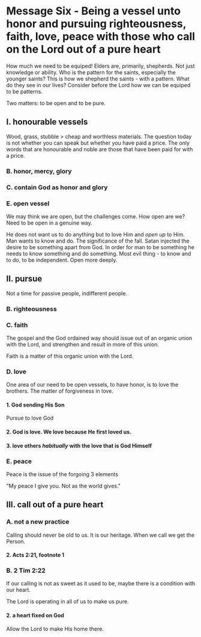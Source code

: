 # Message Six - Being a vessel unto honor and pursuing righteousness, faith, love, peace with those who call on the Lord out of a pure heart
How much we need to be equiped! Elders are, primarily, shepherds. Not just knowledge or ability. Who is the pattern for the saints,
especially the younger saints? This is how we shepherd the saints - with a pattern. What do they see in our lives? Consider before
the Lord how we can be equiped to be patterns.

Two matters: to be open and to be pure.

## I. honourable vessels
Wood, grass, stubble > cheap and worthless materials. The question today is not whether you can speak but whether you have paid a
price. The only words that are honourable and noble are those that have been paid for with a price.

### B. honor, mercy, glory

### C. contain God as honor and glory

### E. open vessel
We may think we are open, but the challenges come. How open are we? Need to be open in a genuine way.

He does not want us to do anything but to love Him and *open up* to Him. Man wants to know and do. The significance of the fall.
Satan injected the desire to be something apart from God. In order for man to be something he needs to know something and do
something. Most evil thing - to know and to do, to be independent. Open more deeply.

## II. pursue
Not a time for passive people, indifferent people.

### B. righteousness

### C. faith
The gospel and the God ordained way should issue out of an organic union with the Lord, and strengthen and result in more of this
union.

Faith is a matter of this organic union with the Lord.

### D. love
One area of our need to be open vessels, to have honor, is to love the brothers. The matter of forgiveness in love.

#### 1. God sending His Son
Pursue to love God

#### 2. God is love. We love because He first loved us.

#### 3. love others *habitually* with the love that is God Himself

### E. peace
Peace is the issue of the forgoing 3 elements

"My peace I give you. Not as the world gives."

## III. call out of a pure heart
### A. not a new practice
Calling should never be old to us. It is our heritage. When we call we get the Person.

#### 2. Acts 2:21, footnote 1

### B. 2 Tim 2:22
If our calling is not as sweet as it used to be, maybe there is a condition with our heart.

The Lord is operating in all of us to make us pure.

#### 2. a heart fixed on God
Allow the Lord to make His home there.
